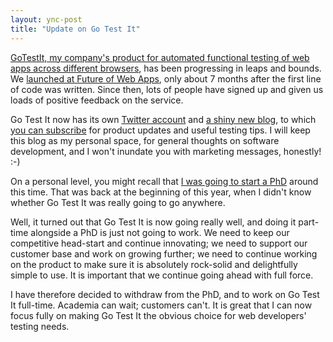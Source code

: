 ```yaml
---
layout: ync-post
title: "Update on Go Test It"
---
```


[GoTestIt, my company's product for automated functional testing of web apps across different browsers](http://go-test.it),
has been progressing in leaps and bounds. We
[launched at Future of Web Apps](http://go-test.it/blog/2009/10/05/launch-at-future-of-web-apps.html),
only about 7 months after the first line of code was written. Since then, lots of people have signed up
and given us loads of positive feedback on the service.

Go Test It now has its own
[Twitter account](http://twitter.com/GoTestIt) and
[a shiny new blog](http://go-test.it/blog), to which
[you can subscribe](http://feeds.feedburner.com/gotestit) for product updates and useful testing
tips. I will keep this blog as my personal space, for general thoughts on software development, and
I won't inundate you with marketing messages, honestly! :-)

On a personal level, you might recall that
[I was going to start a PhD](/2009/03/31/doing-a-phd/) around this time. That was back at the
beginning of this year, when I didn't know whether Go Test It was really going to go
anywhere.

Well, it turned out that Go Test It is now going really well, and doing it part-time
alongside a PhD is just not going to work. We need to keep our competitive head-start and continue
innovating; we need to support our customer base and work on growing further; we need to continue
working on the product to make sure it is absolutely rock-solid and delightfully simple to use. It
is important that we continue going ahead with full force.

I have therefore decided to withdraw
from the PhD, and to work on Go Test It full-time. Academia can wait; customers can't. It is great
that I can now focus fully on making Go Test It the obvious choice for web developers' testing
needs.
